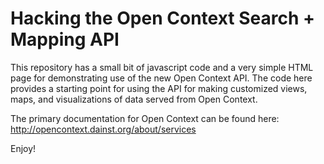 
# Hacking the Open Context Search + Mapping API

This repository has a small bit of javascript code and a very simple HTML page for demonstrating use of the new Open Context API. The code here provides a starting point for using the API for making customized views, maps, and visualizations of data served from Open Context.

The primary documentation for Open Context can be found here:
http://opencontext.dainst.org/about/services

Enjoy!
